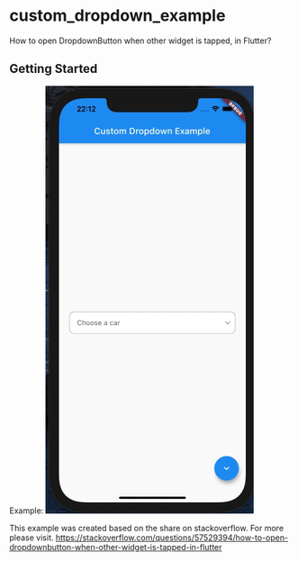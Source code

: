 # custom_dropdown_example

How to open DropdownButton when other widget is tapped, in Flutter?

## Getting Started

Example:
![](https://github.com/thekavak/custom-Dropdown-Flutter/blob/master/asset/example.gif)


This example was created based on the share on stackoverflow.
For more please visit. https://stackoverflow.com/questions/57529394/how-to-open-dropdownbutton-when-other-widget-is-tapped-in-flutter


